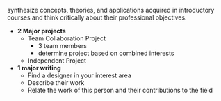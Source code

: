 synthesize concepts, theories, and applications acquired in introductory courses and think critically about their professional objectives.

* **2 Major projects**
  * Team Collaboration Project
    * 3 team members
    * determine project based on combined interests
  * Independent Project
* **1 major writing**
  * Find a designer in your interest area
  * Describe their work
  * Relate the work of this person and their contributions to the field




